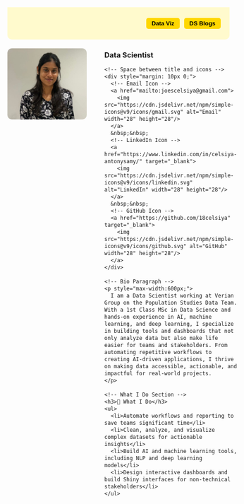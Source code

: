 <!-- Collapsible Ribbon -->
<style>
  /* Ribbon container */
  .ribbon {
    background-color: #FFFACD; /* Light yellow */
    padding: 10px 20px;
    display: flex;
    justify-content: flex-end; /* buttons on the right */
    align-items: center;
    font-family: sans-serif;
    border-radius: 0 0 10px 10px;
    margin-bottom: 20px;
  }

  /* Ribbon buttons */
  .ribbon button {
    background-color: #FFD700; /* Yellow */
    color: #000;
    border: none;
    padding: 5px 12px;
    margin-left: 10px;
    border-radius: 5px;
    cursor: pointer;
    font-weight: bold;
  }

  /* Collapsible content */
  .ribbon-content {
    display: none;
    background-color: #FFF8DC; /* Lighter yellow */
    padding: 10px;
    border-bottom-left-radius: 10px;
    border-bottom-right-radius: 10px;
    margin-bottom: 20px;
  }

  .ribbon-content img {
    width: 90%;
    border-radius: 8px;
    margin-top: 10px;
  }
</style>

<div class="ribbon">
  <!-- Data Viz button: links to dashboards folder -->
  <button onclick="window.location.href='dashboards/'">Data Viz</button>
  
  <!-- DS Blogs button: shows placeholder content -->
  <button onclick="toggleRibbon('dsblogs')">DS Blogs</button>
</div>

<!-- DS Blogs Content (placeholder) -->
<div id="dsblogs" class="ribbon-content">
  <h3>Data Science Blogs</h3>
  <p>Coming soon...</p>
</div>

<script>
  function toggleRibbon(id) {
    const content = document.getElementById(id);
    content.style.display = (content.style.display === "block") ? "none" : "block";
  }
</script>

<!-- Hide default page title -->
<style>
.header, .site-title, .title, h1 {
  display: none !important;
}
</style>

<div style="display: flex; align-items: flex-start; gap: 40px;">

  <!-- Profile Picture -->
  <img src="My_pic.jpg" alt="Profile Picture" width="180" style="border-radius: 10px;"/>

  <!-- Info Column -->
  <div>
    <h1 style="margin:0"><strong>CELSIYA ANTONYSAMY</strong></h1>
    <h3 style="margin:5px 0">Data Scientist</h3>

    <!-- Space between title and icons -->
    <div style="margin: 10px 0;">
      <!-- Email Icon -->
      <a href="mailto:joescelsiya@gmail.com">
        <img src="https://cdn.jsdelivr.net/npm/simple-icons@v9/icons/gmail.svg" alt="Email" width="28" height="28"/>
      </a>
      &nbsp;&nbsp;
      <!-- LinkedIn Icon -->
      <a href="https://www.linkedin.com/in/celsiya-antonysamy/" target="_blank">
        <img src="https://cdn.jsdelivr.net/npm/simple-icons@v9/icons/linkedin.svg" alt="LinkedIn" width="28" height="28"/>
      </a>
      &nbsp;&nbsp;
      <!-- GitHub Icon -->
      <a href="https://github.com/18celsiya" target="_blank">
        <img src="https://cdn.jsdelivr.net/npm/simple-icons@v9/icons/github.svg" alt="GitHub" width="28" height="28"/>
      </a>
    </div>

    <!-- Bio Paragraph -->
    <p style="max-width:600px;">
      I am a Data Scientist working at Verian Group on the Population Studies Data Team. With a 1st Class MSc in Data Science and hands-on experience in AI, machine learning, and deep learning, I specialize in building tools and dashboards that not only analyze data but also make life easier for teams and stakeholders. From automating repetitive workflows to creating AI-driven applications, I thrive on making data accessible, actionable, and impactful for real-world projects.
    </p>

    <!-- What I Do Section -->
    <h3>🚀 What I Do</h3>
    <ul>
      <li>Automate workflows and reporting to save teams significant time</li>
      <li>Clean, analyze, and visualize complex datasets for actionable insights</li>
      <li>Build AI and machine learning tools, including NLP and deep learning models</li>
      <li>Design interactive dashboards and build Shiny interfaces for non-technical stakeholders</li>
    </ul>

  </div> <!-- closes Info Column -->
</div> <!-- closes Flex Container -->
